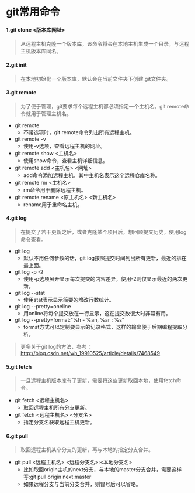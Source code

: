 ﻿# git常用命令

#### 1.git clone <版本库网址>
> 从远程主机克隆一个版本库，该命令将会在本地主机生成一个目录，与远程主机版本库同名。

#### 2.git init
> 在本地初始化一个版本库，默认会在当前文件夹下创建.git文件夹。

#### 3.git remote
> 为了便于管理，git要求每个远程主机都必须指定一个主机名。git remote命令就用于管理主机名。
- git remote
  - 不带选项时，git remote命令列出所有远程主机。
- git remote -v
  - 使用-v选项，查看远程主机的网址。
- git remote show <主机名>
  - 使用show命令，查看主机详细信息。
- git remote add <主机名> <网址>
  - add命令添加远程主机，其中主机名表示这个远程仓库名称。
- git remote rm <主机名>
  - rm命令用于删除远程主机。
- git remote rename <原主机名> <新主机名>
  - rename用于重命名主机。
#### 4.git log
> 在提交了若干更新之后，或者克隆某个项目后，想回顾提交历史，使用log命令查看。
- git log
  - 默认不用任何参数的话，git log按照提交时间列出所有更新，最近的排在最上面。
- git log -p -2
  - 使用-p选项展开显示每次提交的内容差异，使用-2则仅显示最近的两次更新。
- git log --stat
  - 使用stat表示显示简要的增改行数统计。
- git log --pretty=oneline
  - 用online将每个提交放在一行显示，这在提交数很大时非常有用。
- git log --pretty=format:"%h - %an, %ar : %s"
  - format方式可以定制要显示的记录格式，这样的输出便于后期编程提取分析。
> 更多关于git log的方法，参考：http://blog.csdn.net/wh_19910525/article/details/7468549
#### 5.git fetch
> 一旦远程主机版本库有了更新，需要将这些更新取回本地，使用fetch命令。
- git fetch <远程主机名>
  - 取回远程主机所有分支更新。
- git fetch <远程主机名> <分支名>
  - 指定分支名获取远程主机更新。
#### 6.git pull
> 取回远程主机某个分支的更新，再与本地的指定分支合并。
- git pull <远程主机名> <远程分支名>:<本地分支名>
  - 比如取回origin主机的next分支，与本地的master分支合并，需要这样写:git pull origin next:master
  - 如果远程分支与当前分支合并，则冒号后可以省略。